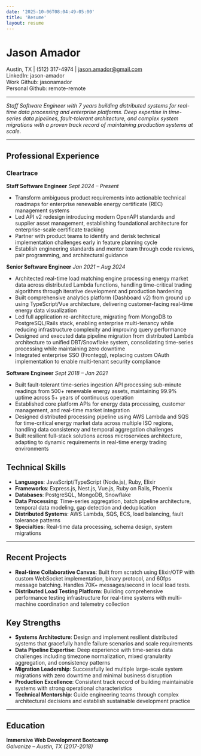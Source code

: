 ```yaml
---
date: '2025-10-06T08:04:49-05:00'
title: 'Resume'
layout: resume
---
```


# Jason Amador

Austin, TX | (512) 317-4974 | [jason.amador@gmail.com](mailto:jason.amador@gmail.com)   
LinkedIn: jason-amador  
Work Github: jasonamador    
Personal Github: remote-remote  

---

_Staff Software Engineer with 7 years building distributed systems for real-time data processing and enterprise platforms. Deep expertise in time-series data pipelines, fault-tolerant architecture, and complex system migrations with a proven track record of maintaining production systems at scale._  

---

## Professional Experience

### Cleartrace

**Staff Software Engineer** *Sept 2024 – Present*

- Transform ambiguous product requirements into actionable technical roadmaps for enterprise renewable energy certificate (REC) management systems  
- Led API v2 redesign introducing modern OpenAPI standards and supplier asset management, establishing foundational architecture for enterprise-scale certificate tracking  
- Partner with product teams to identify and derisk technical implementation challenges early in feature planning cycle  
- Establish engineering standards and mentor team through code reviews, pair programming, and architectural guidance

**Senior Software Engineer** *Jan 2021 – Aug 2024*

- Architected real-time load matching engine processing energy market data across distributed Lambda functions, handling time-critical trading algorithms through iterative development and production hardening  
- Built comprehensive analytics platform (Dashboard v2) from ground up using TypeScript/Vue architecture, delivering customer-facing real-time energy data visualization  
- Led full application re-architecture, migrating from MongoDB to PostgreSQL/Rails stack, enabling enterprise multi-tenancy while reducing infrastructure complexity and improving query performance  
- Designed and executed data pipeline migration from distributed Lambda architecture to unified DBT/Snowflake system, consolidating time-series processing while maintaining zero downtime  
- Integrated enterprise SSO (Frontegg), replacing custom OAuth implementation to enable multi-tenant security compliance

**Software Engineer** *Sept 2018 – Jan 2021*

- Built fault-tolerant time-series ingestion API processing sub-minute readings from 500+ renewable energy assets, maintaining 99.9% uptime across 5+ years of continuous operation  
- Established core platform APIs for energy data processing, customer management, and real-time market integration  
- Designed distributed processing pipeline using AWS Lambda and SQS for time-critical energy market data across multiple ISO regions, handling data consistency and temporal aggregation challenges  
- Built resilient full-stack solutions across microservices architecture, adapting to dynamic requirements in real-time energy trading environments

## Technical Skills

- **Languages**: JavaScript/TypeScript (Node.js), Ruby, Elixir  
- **Frameworks**: Express.js, Nest.js, Vue.js, Ruby on Rails, Phoenix  
- **Databases**: PostgreSQL, MongoDB, Snowflake  
- **Data Processing**: Time-series aggregation, batch pipeline architecture, temporal data modeling, gap detection and deduplication  
- **Distributed Systems**: AWS Lambda, SQS, ECS, load balancing, fault tolerance patterns  
- **Specialties**: Real-time data processing, schema design, system migrations

---

## Recent Projects

* **Real-time Collaborative Canvas**: Built from scratch using Elixir/OTP with custom WebSocket implementation, binary protocol, and 60fps message batching. Handles 70K+ messages/second in local load tests.  
* **Distributed Load Testing Platform**: Building comprehensive performance testing infrastructure for real-time systems with multi-machine coordination and telemetry collection

## Key Strengths

- **Systems Architecture**: Design and implement resilient distributed systems that gracefully handle failure scenarios and scale requirements  
- **Data Pipeline Expertise**: Deep experience with time-series data challenges including timezone normalization, mixed granularity aggregation, and consistency patterns  
- **Migration Leadership**: Successfully led multiple large-scale system migrations with zero downtime and minimal business disruption  
- **Production Excellence**: Consistent track record of building maintainable systems with strong operational characteristics  
- **Technical Mentorship**: Guide engineering teams through complex architectural decisions and establish sustainable development practice

---

## Education

**Immersive Web Development Bootcamp**  
*Galvanize – Austin, TX (2017-2018)*
